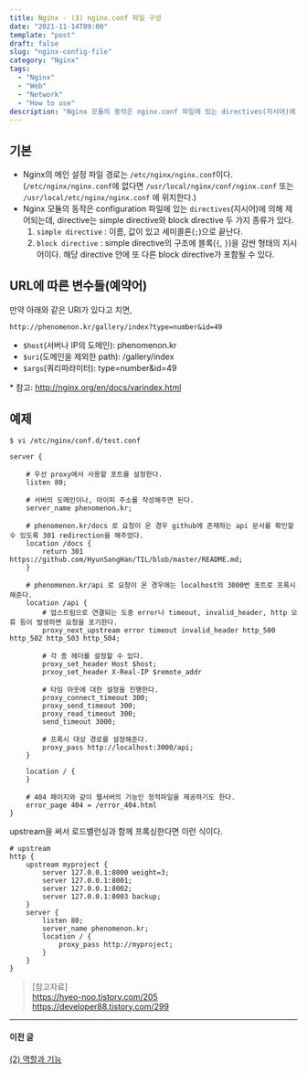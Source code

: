 ```yaml
---
title: Nginx - (3) nginx.conf 파일 구성
date: "2021-11-14T09:00"
template: "post"
draft: false
slug: "nginx-config-file"
category: "Nginx"
tags:
  - "Nginx"
  - "Web"
  - "Network"
  - "How to use"
description: "Nginx 모듈의 동작은 nginx.conf 파일에 있는 directives(지시어)에 의해 제어되는데, directive는 simple directive와 block directive 두 가지 종류가 있다."
---
```


## 기본
- Nginx의 메인 설정 파일 경로는 `/etc/nginx/nginx.conf`이다. (`/etc/nginx/nginx.conf`에 없다면 `/usr/local/nginx/conf/nginx.conf` 또는 `/usr/local/etc/nginx/nginx.conf` 에 위치한다.)
- Nginx 모듈의 동작은 configuration 파일에 있는 `directives`(지시어)에 의해 제어되는데, directive는 simple directive와 block directive 두 가지 종류가 있다.
    1. `simple directive` : 이름, 값이 있고 세미콜론(`;`)으로 끝난다.
    2. `block directive` : simple directive의 구조에 블록(`{`, `}`)을 감싼 형태의 지시어이다. 해당 directive 안에 또 다른 block directive가 포함될 수 있다.

## URL에 따른 변수들(예약어)
만약 아래와 같은 URI가 있다고 치면,
```
http://phenomenon.kr/gallery/index?type=number&id=49
```

- `$host`(서버나 IP의 도메인): phenomenon.kr
- `$uri`(도메인을 제외한 path): /gallery/index
- `$args`(쿼리파라미터): type=number&id=49

\* 참고: http://nginx.org/en/docs/varindex.html

## 예제
```nginx
$ vi /etc/nginx/conf.d/test.conf

server {

    # 우선 proxy에서 사용할 포트를 설정한다.
    listen 80; 

    # 서버의 도메인이나, 아이피 주소를 작성해주면 된다.
    server_name phenomenon.kr; 

    # phenomenon.kr/docs 로 요청이 온 경우 github에 존재하는 api 문서를 확인할 수 있도록 301 redirection을 해주었다.
    location /docs {
        return 301 https://github.com/HyunSangHan/TIL/blob/master/README.md;
    } 

    # phenomenon.kr/api 로 요청이 온 경우에는 localhost의 3000번 포트로 프록시 해준다.
    location /api {
        # 업스트림으로 연결되는 도중 error나 timeout, invalid_header, http 오류 등이 발생하면 요청을 포기한다.
        proxy_next_upstream error timeout invalid_header http_500 http_502 http_503 http_504;

        # 각 종 헤더를 설정할 수 있다.
        proxy_set_header Host $host;
        prxoy_set_header X-Real-IP $remote_addr

        # 타임 아웃에 대한 설정을 진행한다.
        proxy_connect_timeout 300;
        proxy_send_timeout 300;
        proxy_read_timeout 300;
        send_timeout 3000;

        # 프록시 대상 경로를 설정해준다.
        proxy_pass http://localhost:3000/api;
    }

    location / {
    }

    # 404 페이지와 같이 웹서버의 기능인 정적파일을 제공하기도 한다.
    error_page 404 = /error_404.html
}
```

upstream을 써서 로드밸런싱과 함께 프록싱한다면 이런 식이다.
```nginx
# upstream
http {
    upstream myproject {
        server 127.0.0.1:8000 weight=3;
        server 127.0.0.1:8001;
        server 127.0.0.1:8002;
        server 127.0.0.1:8003 backup;
    }
    server {
        listen 80;
        server_name phenomenon.kr;
        location / {
            proxy_pass http://myproject;
        }
    }
}
```

> [참고자료]  
> https://hyeo-noo.tistory.com/205  
> https://developer88.tistory.com/299  
  
---

#### 이전 글
[(2) 역할과 기능](/posts/nginx-role)  